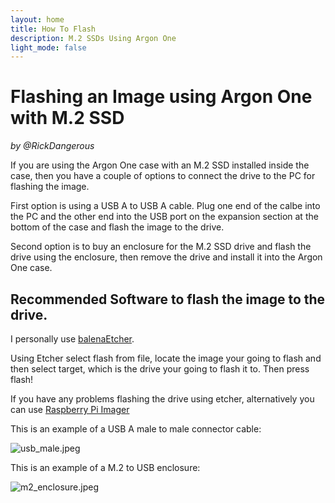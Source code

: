 ```yaml
---
layout: home
title: How To Flash
description: M.2 SSDs Using Argon One
light_mode: false
---
```


# Flashing an Image using Argon One with M.2 SSD
_by @RickDangerous_

If you are using the Argon One case with an M.2 SSD installed inside the case, then you
have a couple of options to connect the drive to the PC for flashing the image.

First option is using a USB A to USB A cable.
Plug one end of the calbe into the PC and the other end into the USB port on the expansion section
at the bottom of the case and flash the image to the drive.

Second option is to buy an enclosure for the M.2 SSD drive and flash the drive using the
enclosure, then remove the drive and install it into the Argon One case.

## Recommended Software to flash the image to the drive.

I personally use [balenaEtcher](https://www.balena.io/etcher/).

Using Etcher select flash from file, locate the image your going to flash and
then select target, which is the drive your going to flash it to. Then press flash!

If you have any problems flashing the drive using etcher, alternatively you can use
[Raspberry Pi Imager](https://www.raspberrypi.com/software/)

This is an example of a USB A male to male connector cable:

![usb_male.jpeg](../../../../assets/guides/usb_male.jpg "USB Type A Male to Male Connector")

This is an example of a M.2 to USB enclosure:

![m2_enclosure.jpeg](../../../../assets/guides/m2_enclosure.jpeg "M.2 SSD USB Enclosure")
